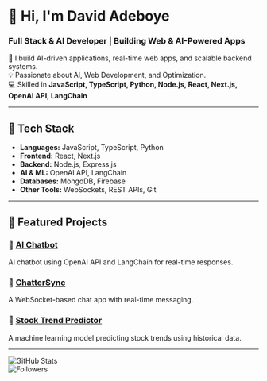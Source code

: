 # 👋 Hi, I'm David Adeboye  

### Full Stack & AI Developer | Building Web & AI-Powered Apps  

🚀 I build AI-driven applications, real-time web apps, and scalable backend systems.  
💡 Passionate about AI, Web Development, and Optimization.  
💻 Skilled in **JavaScript, TypeScript, Python, Node.js, React, Next.js, OpenAI API, LangChain**  

---

## 🔧 Tech Stack  

- **Languages:** JavaScript, TypeScript, Python  
- **Frontend:** React, Next.js  
- **Backend:** Node.js, Express.js  
- **AI & ML:** OpenAI API, LangChain  
- **Databases:** MongoDB, Firebase  
- **Other Tools:** WebSockets, REST APIs, Git  

---

## 📌 Featured Projects  

### 🔹 [AI Chatbot](https://github.com/DavidAdeboye/ai-chatbot)  
AI chatbot using OpenAI API and LangChain for real-time responses.  

### 🔹 [ChatterSync](https://github.com/DavidAdeboye/chatter-sync)  
A WebSocket-based chat app with real-time messaging.  

### 🔹 [Stock Trend Predictor](https://github.com/DavidAdeboye/stock-trend-predictor)  
A machine learning model predicting stock trends using historical data.  

---


![GitHub Stats](https://img.shields.io/github/stars/DavidAdeboye?affiliations=OWNER&style=for-the-badge)  
![Followers](https://img.shields.io/github/followers/DavidAdeboye?style=for-the-badge)
